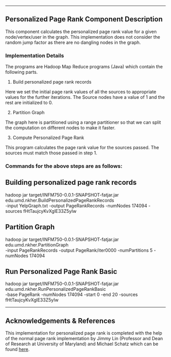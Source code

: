----------------------------------------------
Personalized Page Rank Component Description
----------------------------------------------


This component calculates the personalized page rank value for a given node/vertex/user in the graph. This implementation does not consider the random jump factor as there are no dangling nodes in the graph.

<h3>Implementation Details</h3>

The programs are Hadoop Map Reduce programs (Java) which contain the following parts. 

1. Build personalized page rank records

Here we set the initial page rank values of all the sources to appropriate values for the further iterations. The Source nodes have a value of 1 and the rest are initialized to 0.

2. Partition Graph

The graph here is partitioned using a range partitioner so that we can split the computation on different nodes to make it faster.

3. Compute Personalized Page Rank

This program calculates the page rank value for the sources passed. The sources must match those passed in step 1.

<h3>Commands for the above steps are as follows:</h3>


<h2>Building personalized page rank records</h2>

hadoop jar target/INFM750-0.0.1-SNAPSHOT-fatjar.jar edu.umd.nkher.BuildPersonalizedPageRankRecords \
	-input YelpGraph.txt -output PageRankRecords -numNodes 174094 -sources fHtTaujcyKvXglE33Z5yIw
	
<h2>Partition Graph</h2>

hadoop jar target/INFM750-0.0.1-SNAPSHOT-fatjar.jar edu.umd.nkher.PartitionGraph \
	-input PageRankRecords -output PageRank/iter0000 -numPartitions 5 -numNodes 174094

<h2>Run Personalized Page Rank Basic</h2>

hadoop jar target/INFM750-0.0.1-SNAPSHOT-fatjar.jar edu.umd.nkher.RunPersonalizedPageRankBasic \
	-base PageRank -numNodes 174094 -start 0 -end 20 -sources fHtTaujcyKvXglE33Z5yIw 


----------------------------------------------
Acknowledgements & References
----------------------------------------------

This implementation for personalized page rank is completed with the help of the normal page rank implementation by Jimmy Lin (Professor and Dean of Research at University of Maryland) and Michael Schatz which can be found <a href="https://github.com/lintool/Cloud9/tree/master/src/main/java/edu/umd/cloud9/example/pagerank">here</a>. 



